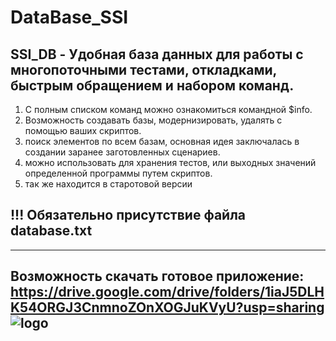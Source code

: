 # DataBase_SSI
SSI_DB - Удобная база данных для работы с многопоточными тестами, откладками, быстрым обращением и набором команд.
-----------------
1) С полным списком команд можно ознакомиться командной $info.
2) Возможность создавать базы, модернизировать, удалять с помощью ваших скриптов.
3) поиск элементов по всем базам, основная идея заключалась в создании заранее заготовленных сценариев.
4) можно использовать для хранения тестов, или выходных значений определенной программы путем скриптов.
5) так же находится в старотовой версии
## !!! Обязательно присутствие файла database.txt
----------------
Возможность скачать готовое приложение: https://drive.google.com/drive/folders/1iaJ5DLHK54ORGJ3CnmnoZOnXOGJuKVyU?usp=sharing
![logo](https://user-images.githubusercontent.com/92841151/149747129-d16c37c8-d796-406b-be75-9b6eb75cefe6.png)
----------------
